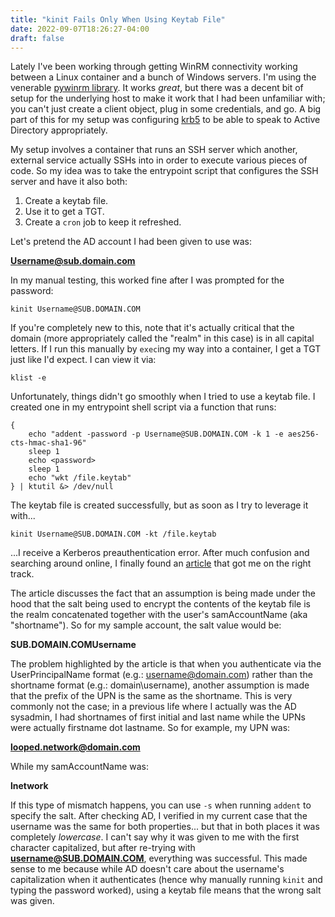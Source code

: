 ```yaml
---
title: "kinit Fails Only When Using Keytab File"
date: 2022-09-07T18:26:27-04:00
draft: false
---
```


Lately I've been working through getting WinRM connectivity working between a Linux container and a bunch of Windows servers. I'm using the venerable [pywinrm library](https://pypi.org/project/pywinrm/). It works _great_, but there was a decent bit of setup for the underlying host to make it work that I had been unfamiliar with; you can't just create a client object, plug in some credentials, and go. A big part of this for my setup was configuring [krb5](https://pkgs.alpinelinux.org/package/edge/main/aarch64/krb5) to be able to speak to Active Directory appropriately.

My setup involves a container that runs an SSH server which another, external service actually SSHs into in order to execute various pieces of code. So my idea was to take the entrypoint script that configures the SSH server and have it also both:

1. Create a keytab file.
2. Use it to get a TGT.
3. Create a `cron` job to keep it refreshed.

Let's pretend the AD account I had been given to use was:

**Username@sub.domain.com**

In my manual testing, this worked fine after I was prompted for the password:

```shell
kinit Username@SUB.DOMAIN.COM
```

If you're completely new to this, note that it's actually critical that the domain (more appropriately called the "realm" in this case) is in all capital letters. If I run this manually by `exec`ing my way into a container, I get a TGT just like I'd expect. I can view it via:

```shell
klist -e
```

Unfortunately, things didn't go smoothly when I tried to use a keytab file. I created one in my entrypoint shell script via a function that runs:

```shell
{
    echo "addent -password -p Username@SUB.DOMAIN.COM -k 1 -e aes256-cts-hmac-sha1-96"
    sleep 1
    echo <password>
    sleep 1
    echo "wkt /file.keytab"
} | ktutil &> /dev/null
```

The keytab file is created successfully, but as soon as I try to leverage it with...

```shell
kinit Username@SUB.DOMAIN.COM -kt /file.keytab
```

...I receive a Kerberos preauthentication error. After much confusion and searching around online, I finally found an [article](https://community.cloudera.com/t5/Community-Articles/quot-kinit-Preauthentication-failed-while-getting-initial/ta-p/346998) that got me on the right track.

The article discusses the fact that an assumption is being made under the hood that the salt being used to encrypt the contents of the keytab file is the realm concatenated together with the user's samAccountName (aka "shortname"). So for my sample account, the salt value would be:

**SUB.DOMAIN.COMUsername**

The problem highlighted by the article is that when you authenticate via the UserPrincipalName format (e.g.: username@domain.com) rather than the shortname format (e.g.: domain\username), another assumption is made that the prefix of the UPN is the same as the shortname. This is very commonly not the case; in a previous life where I actually was the AD sysadmin, I had shortnames of first initial and last name while the UPNs were actually firstname dot lastname. So for example, my UPN was:

**looped.network@domain.com**

While my samAccountName was:

**lnetwork**

If this type of mismatch happens, you can use `-s` when running `addent` to specify the salt. After checking AD, I verified in my current case that the username was the same for both properties... but that in both places it was completely _lowercase_. I can't say why it was given to me with the first character capitalized, but after re-trying with **username@SUB.DOMAIN.COM**, everything was successful. This made sense to me because while AD doesn't care about the username's capitalization when it authenticates (hence why manually running `kinit` and typing the password worked), using a keytab file means that the wrong salt was given.
